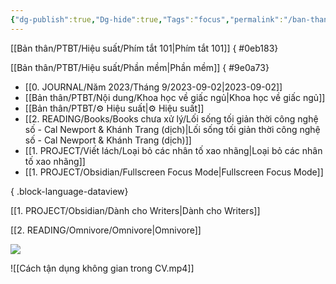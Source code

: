 ```yaml
---
{"dg-publish":true,"Dg-hide":true,"Tags":"focus","permalink":"/ban-than/ptbt/hieu-suat/","dgPassFrontmatter":true}
---
```


[[Bản thân/PTBT/Hiệu suất/Phím tắt 101\|Phím tắt 101]]
{ #0eb183}


[[Bản thân/PTBT/Hiệu suất/Phần mềm\|Phần mềm]]
{ #9e0a73}


- [[0. JOURNAL/Năm 2023/Tháng 9/2023-09-02\|2023-09-02]]
- [[Bản thân/PTBT/Nội dung/Khoa học về giấc ngủ\|Khoa học về giấc ngủ]]
- [[Bản thân/PTBT/⚙️ Hiệu suất\|⚙️ Hiệu suất]]
- [[2. READING/Books/Books chưa xử lý/Lối sống tối giản thời công nghệ số - Cal Newport & Khánh Trang (dịch)\|Lối sống tối giản thời công nghệ số - Cal Newport & Khánh Trang (dịch)]]
- [[1. PROJECT/Viết lách/Loại bỏ các nhân tố xao nhãng\|Loại bỏ các nhân tố xao nhãng]]
- [[1. PROJECT/Obsidian/Fullscreen Focus Mode\|Fullscreen Focus Mode]]

{ .block-language-dataview}

[[1. PROJECT/Obsidian/Dành cho Writers\|Dành cho Writers]]

[[2. READING/Omnivore/Omnivore\|Omnivore]]

![](https://i.imgur.com/02Hv6KP.png)

![[Cách tận dụng không gian trong CV.mp4]]